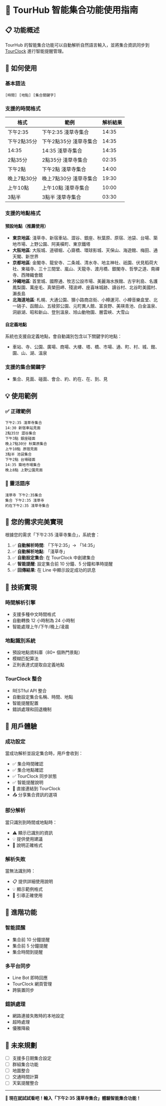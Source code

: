 # 🎯 TourHub 智能集合功能使用指南

## 📋 功能概述

TourHub 的智能集合功能可以自動解析自然語言輸入，並將集合資訊同步到 [TourClock](https://tourclock.vercel.app) 進行智能提醒管理。

## 🚀 如何使用

### 基本語法
```
[時間] [地點] [集合關鍵字]
```

### 支援的時間格式

| 格式 | 範例 | 解析結果 |
|------|------|----------|
| 下午2:35 | 下午2:35 淺草寺集合 | 14:35 |
| 下午2點35分 | 下午2點35分 淺草寺集合 | 14:35 |
| 14:35 | 14:35 淺草寺集合 | 14:35 |
| 2點35分 | 2點35分 淺草寺集合 | 02:35 |
| 下午2點 | 下午2點 淺草寺集合 | 14:00 |
| 晚上7點30分 | 晚上7點30分 淺草寺集合 | 19:30 |
| 上午10點 | 上午10點 淺草寺集合 | 10:00 |
| 3點半 | 3點半 淺草寺集合 | 03:30 |

### 支援的地點格式

#### 預設地點（推薦使用）
- **東京地區**: 淺草寺、新宿車站、澀谷、銀座、秋葉原、原宿、池袋、台場、築地市場、上野公園、阿美橫町、東京鐵塔
- **大阪地區**: 大阪城、道頓堀、心齋橋、環球影城、天保山、海遊館、梅田、通天閣、新世界
- **京都地區**: 金閣寺、龍安寺、二条城、清水寺、地主神社、祇園、伏見稻荷大社、東福寺、三十三間堂、嵐山、天龍寺、渡月橋、銀閣寺、哲學之道、南禪寺、西陣織會館
- **沖繩地區**: 首里城、國際通、牧志公設市場、美麗海水族館、古宇利島、名護鳳梨園、萬座毛、真榮田岬、殘波岬、座喜味城跡、讀谷村、北谷町美國村、瀨長島
- **北海道地區**: 札幌、大通公園、狸小路商店街、小樽運河、小樽音樂盒堂、北一硝子、函館山、五稜郭公園、元町異人館、富良野、美瑛青池、白金溫泉、洞爺湖、昭和新山、登別溫泉、旭山動物園、層雲峽、大雪山

#### 自定義地點
系統也支援自定義地點，會自動識別包含以下關鍵字的地點：
- 車站、寺、公園、廣場、商場、大樓、塔、橋、市場、通、町、村、城、館、園、山、湖、溫泉

### 支援的集合關鍵字
- 集合、見面、碰面、會合、約、約在、在、到、見

## 💡 使用範例

### ✅ 正確範例
```
下午2:35 淺草寺集合
14:30 新宿車站見面
2點35分 澀谷集合
下午3點 銀座碰面
晚上7點30分 秋葉原集合
上午10點 原宿見面
3點半 池袋集合
下午2點 台場碰面
14:35 築地市場集合
晚上8點 上野公園見面
```

### 🔄 靈活語序
```
淺草寺 下午2:35集合
集合 下午2:35 淺草寺
約在下午2:35 淺草寺集合
```

## 🎯 您的需求完美實現

根據您的需求「下午2:35 淺草寺集合」，系統會：

1. ✅ **自動解析時間**: 「下午2:35」→ 「14:35」
2. ✅ **自動解析地點**: 「淺草寺」
3. ✅ **自動設定集合**: 在 TourClock 中創建集合
4. ✅ **智能提醒**: 設定集合前 10 分鐘、5 分鐘和準時提醒
5. ✅ **回傳結果**: 在 Line 中顯示設定成功的訊息

## 🔧 技術實現

### 時間解析引擎
- 支援多種中文時間格式
- 自動轉換 12 小時制為 24 小時制
- 智能處理上午/下午/晚上/凌晨

### 地點識別系統
- 預設地點資料庫（80+ 個熱門景點）
- 模糊匹配算法
- 正則表達式提取自定義地點

### TourClock 整合
- RESTful API 整合
- 自動設定集合名稱、時間、地點
- 智能提醒配置
- 錯誤處理和回退機制

## 📱 用戶體驗

### 成功設定
當成功解析並設定集合時，用戶會收到：
- ✅ 集合時間確認
- ✅ 集合地點確認
- ✅ TourClock 同步狀態
- ✅ 智能提醒說明
- 🔗 直接連結到 TourClock
- 📤 分享集合資訊的選項

### 部分解析
當只識別到時間或地點時：
- ⚠️ 顯示已識別的資訊
- 💡 提供使用建議
- 📝 說明正確格式

### 解析失敗
當無法識別時：
- 📋 提供詳細使用說明
- 💡 顯示範例格式
- 🎯 引導正確使用

## 🚀 進階功能

### 智能提醒
- 集合前 10 分鐘提醒
- 集合前 5 分鐘提醒
- 集合時間到提醒

### 多平台同步
- Line Bot 即時回應
- TourClock 網頁管理
- 跨裝置同步

### 錯誤處理
- 網路連接失敗時的本地設定
- 超時處理
- 優雅降級

## 🔮 未來規劃

- [ ] 支援多日期集合設定
- [ ] 群組集合功能
- [ ] 地圖整合
- [ ] 交通時間計算
- [ ] 天氣提醒整合

---

**🎉 現在就試試看吧！輸入「下午2:35 淺草寺集合」體驗智能集合功能！** 